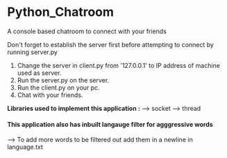 # Python_Chatroom
A console based chatroom to connect with your friends

Don't forget to establish the server first before attempting to connect by running server.py
1. Change the server in client.py from '127.0.0.1' to IP address of machine used as server.
2. Run the server.py on the server.
3. Run the client.py on your pc.
4. Chat with your friends.

**Libraries used to implement this application :**
  --> socket
  --> thread

#### This application also has inbuilt langauge filter for agggressive words
 --> To add more words to be filtered out add them in a newline in language.txt
